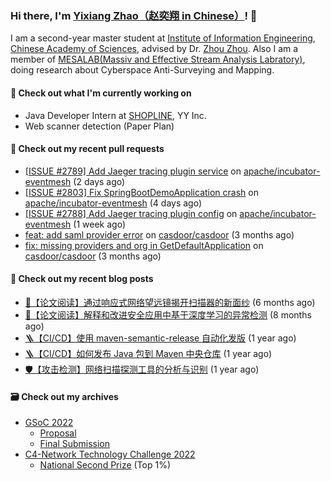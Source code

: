 ### Hi there, I'm [Yixiang Zhao（赵奕翔 in Chinese）](https://yinxiu.in)! 👋 

I am a second-year master student at [Institute of Information Engineering](http://www.iie.ac.cn/), [Chinese Academy of Sciences](https://www.cas.cn/), advised by Dr. [Zhou Zhou](http://people.ucas.edu.cn/~zhouzhou). Also I am a member of [MESALAB(Massiv and Effective Stream Analysis Labratory)](http://mesalab.cn/), doing research about Cyberspace Anti-Surveying and Mapping.

#### 🔭 Check out what I'm currently working on

- Java Developer Intern at [SHOPLINE](https://www.shopline.com/), YY Inc.
- Web scanner detection (Paper Plan)

#### 🔨 Check out my recent pull requests

- [[ISSUE #2789] Add Jaeger tracing plugin service](https://github.com/apache/incubator-eventmesh/pull/2851) on [apache/incubator-eventmesh](https://github.com/apache/incubator-eventmesh) (2 days ago)
- [[ISSUE #2803] Fix SpringBootDemoApplication crash](https://github.com/apache/incubator-eventmesh/pull/2834) on [apache/incubator-eventmesh](https://github.com/apache/incubator-eventmesh) (4 days ago)
- [[ISSUE #2788] Add Jaeger tracing plugin config](https://github.com/apache/incubator-eventmesh/pull/2794) on [apache/incubator-eventmesh](https://github.com/apache/incubator-eventmesh) (1 week ago)
- [feat: add saml provider error](https://github.com/casdoor/casdoor/pull/1168) on [casdoor/casdoor](https://github.com/casdoor/casdoor) (3 months ago)
- [fix: missing providers and org in GetDefaultApplication](https://github.com/casdoor/casdoor/pull/1123) on [casdoor/casdoor](https://github.com/casdoor/casdoor) (3 months ago)

#### 📜 Check out my recent blog posts

- [📘【论文阅读】通过响应式网络望远镜揭开扫描器的新面纱](https://yinxiu.in/2022/paper-share-spoki.html) (6 months ago)
- [📘【论文阅读】解释和改进安全应用中基于深度学习的异常检测](https://yinxiu.in/2022/paper-share-deepaid.html) (8 months ago)
- [🪜【CI/CD】使用 maven-semantic-release 自动化发版](https://yinxiu.in/2021/maven-semantic-release.html) (1 year ago)
- [🪜【CI/CD】如何发布 Java 包到 Maven 中央仓库](https://yinxiu.in/2021/publish-to-maven.html) (1 year ago)
- [🛡️【攻击检测】网络扫描探测工具的分析与识别](https://yinxiu.in/2021/scanner-analysis-and-detect.html) (1 year ago)

#### 🗃️ Check out my archives

- [GSoC 2022](https://summerofcode.withgoogle.com/programs/2022/projects/ev4TPeRU) 
  - [Proposal](https://docs.google.com/document/d/1SZLReZ7T-OwitPYOxYSbNU5zidfieYed9hOaZ6xOi1A/edit?usp=sharing)
  - [Final Submission](https://docs.google.com/document/d/11wcSsxuitPylEXTD9kbwXj2VADgvoy9pUYBv4FvMrbw/edit?usp=sharing)
- [C4-Network Technology Challenge 2022](http://net.c4best.cn/)
  - [National Second Prize](https://mp.weixin.qq.com/s/jGEDLDVsUCf0QbGLCVBsow) (Top 1%)





